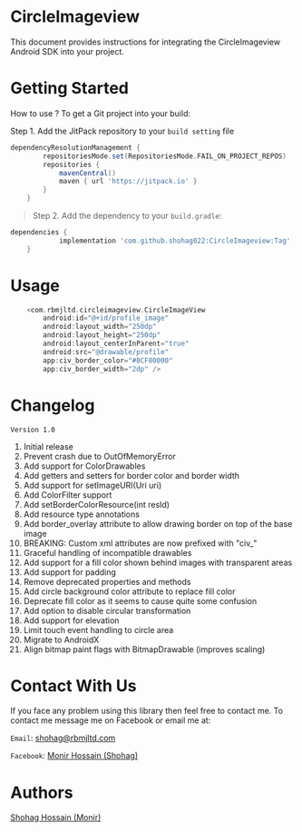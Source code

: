 # CircleImageview
This document provides instructions for integrating the CircleImageview Android SDK into your project. 
# Getting Started
> 
How to use ?
To get a Git project into your build:

Step 1. Add the JitPack repository to your `build setting` file 

``` build.gradle
dependencyResolutionManagement {
		repositoriesMode.set(RepositoriesMode.FAIL_ON_PROJECT_REPOS)
		repositories {
			mavenCentral()
			maven { url 'https://jitpack.io' }
		}
	}
```
> Step 2. Add the dependency to your `build.gradle`:
``` gradle
dependencies {
	        implementation 'com.github.shohag022:CircleImageview:Tag'
	}
```
# Usage
``` gradle
    <com.rbmjltd.circleimageview.CircleImageView
        android:id="@+id/profile_image"
        android:layout_width="250dp"
        android:layout_height="250dp"
        android:layout_centerInParent="true"
        android:src="@drawable/profile"
        app:civ_border_color="#8CF80000"
        app:civ_border_width="2dp" />
```
# Changelog
`Version 1.0`
1.	Initial release
2.	Prevent crash due to OutOfMemoryError
3.	Add support for ColorDrawables
4.	Add getters and setters for border color and border width
5.	Add support for setImageURI(Uri uri)
6.	Add ColorFilter support
7.	Add setBorderColorResource(int resId)
8.	Add resource type annotations
9.	Add border_overlay attribute to allow drawing border on top of the base image
10.	BREAKING: Custom xml attributes are now prefixed with "civ_"
11.	Graceful handling of incompatible drawables
12.	Add support for a fill color shown behind images with transparent areas
13.	Add support for padding
14.	Remove deprecated properties and methods
15.	Add circle background color attribute to replace fill color
16.	Deprecate fill color as it seems to cause quite some confusion
17.	Add option to disable circular transformation
18.	Add support for elevation
19.	Limit touch event handling to circle area
20.	Migrate to AndroidX
21.	Align bitmap paint flags with BitmapDrawable (improves scaling)



# Contact With Us
If you face any problem using this library then feel free to contact me.
To contact me message me on Facebook or email me at:

`Email`: shohag@rbmjltd.com

`Facebook`: <a href="https://www.facebook.com/M220719" rel="nofollow">Monir Hossain (Shohag)</a> 

# Authors
<a href="https://www.facebook.com/M220719" rel="nofollow">Shohag Hossain (Monir)</a>

















